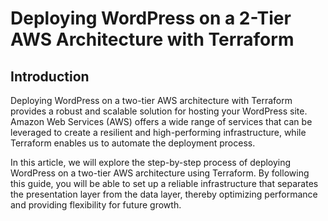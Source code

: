 # Deploying WordPress on a 2-Tier AWS Architecture with Terraform

## Introduction

Deploying WordPress on a two-tier AWS architecture with Terraform provides a robust and scalable solution for hosting your WordPress site. Amazon Web Services (AWS) offers a wide range of services that can be leveraged to create a resilient and high-performing infrastructure, while Terraform enables us to automate the deployment process.

In this article, we will explore the step-by-step process of deploying WordPress on a two-tier AWS architecture using Terraform. By following this guide, you will be able to set up a reliable infrastructure that separates the presentation layer from the data layer, thereby optimizing performance and providing flexibility for future growth.
